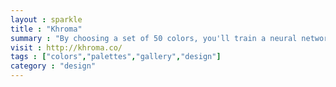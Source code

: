 ```yaml
---
layout : sparkle
title : "Khroma"
summary : "By choosing a set of 50 colors, you'll train a neural network powered algorithm to generate colors you like and block ones you don’t, right in your browser."
visit : http://khroma.co/
tags : ["colors","palettes","gallery","design"]
category : "design"
---
```

